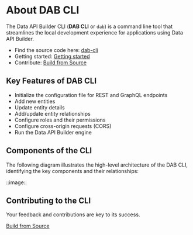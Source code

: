 # About DAB CLI

The Data API Builder CLI (**DAB CLI** or `dab`) is a command line tool that streamlines the local development experience for applications using Data API Builder.

- Find the source code here: [dab-cli](../../src/Cli)
- Getting started: [Getting started](./getting-started-dab-cli.md)
- Contribute: [Build from Source](../../src/Cli/CONTRIBUTING.md)

## Key Features of DAB CLI

- Initialize the configuration file for REST and GraphQL endpoints
- Add new entities
- Update entity details
- Add/update entity relationships
- Configure roles and their permissions
- Configure cross-origin requests (CORS)
- Run the Data API Builder engine

## Components of the CLI

The following diagram illustrates the high-level architecture of the DAB CLI, identifying the key components and their relationships:

::image::

## Contributing to the CLI

Your feedback and contributions are key to its success.

[Build from Source](../../src/Cli/CONTRIBUTING.md)
